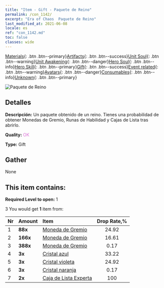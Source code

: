```yaml
---
title: "Item - Gift - Paquete de Reino"
permalink: /con_1142/
excerpt: "Era of Chaos  Paquete de Reino"
last_modified_at: 2021-06-08
locale: es
ref: "con_1142.md"
toc: false
classes: wide
---
```

 [Materials](/ItemsES/){: .btn .btn--primary}[Artifacts](/ItemsES/Artifacts/){: .btn .btn--success}[Unit Soul](/ItemsES/UnitSoul/){: .btn .btn--warning}[Unit Awakening](/ItemsES/UnitAwakening/){: .btn .btn--danger}[Hero Soul](/ItemsES/HeroSoul/){: .btn .btn--info}[Hero Skill](/ItemsES/HeroSkill/){: .btn .btn--primary}[Gift](/ItemsES/Gift/){: .btn .btn--success}[Event related](/ItemsES/Events/){: .btn .btn--warning}[Avatars](/ItemsES/Avatars/){: .btn .btn--danger}[Consumables](/ItemsES/Consumables/){: .btn .btn--info}[Unknown](/ItemsES/Unknown/){: .btn .btn--primary}

 ![Paquete de Reino](/images/t/i_907003.png)

## Detalles
 **Descripción:** Un paquete obtenido de un reino. Tienes una probabilidad de obtener Monedas de Gremio, Runas de Habilidad y Cajas de Lista tras abrirlo.

 **Quality:** <span style="color: #DA70D6">OK</span>

 **Type:** Gift

## Gather

  None

## This item contains:

 **Required Level to open:** 1

 3 You would get **1** item  from:

  | Nr | Amount |     Item    | Drop Rate,% |
  |:---|:-------|:------------|:---------:|
  | 1 |  **88x** | [Moneda de Gremio](/ItemsES/con_896/) | 24.92 | 
  | 2 |  **166x** | [Moneda de Gremio](/ItemsES/con_896/) | 16.61 | 
  | 3 |  **388x** | [Moneda de Gremio](/ItemsES/con_896/) | 0.17 | 
  | 4 |  **3x** | [Cristal azul](/ItemsES/con_716/) | 33.22 | 
  | 5 |  **3x** | [Cristal violeta](/ItemsES/con_720/) | 24.92 | 
  | 6 |  **3x** | [Cristal naranja](/ItemsES/con_730/) | 0.17 | 
  | 7 |  **2x** | [Caja de Lista Experta](/ItemsES/con_770/) | 100 | 
